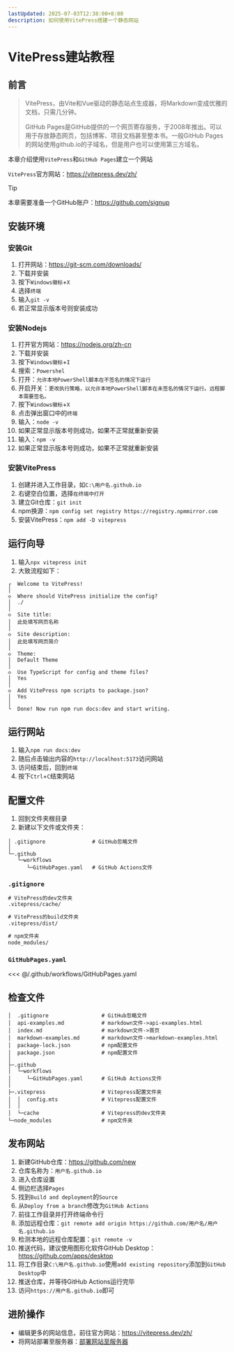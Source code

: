 ```yaml
---
lastUpdated: 2025-07-03T12:38:00+8:00
description: 如何使用VitePress搭建一个静态网站
---
```


# VitePress建站教程

## 前言

> VitePress，由Vite和Vue驱动的静态站点生成器，将Markdown变成优雅的文档，只需几分钟。
>
> GitHub Pages是GitHub提供的一个网页寄存服务，于2008年推出。可以用于存放静态网页，包括博客、项目文档甚至整本书。一般GitHub Pages的网站使用github.io的子域名，但是用户也可以使用第三方域名。

本章介绍使用`VitePress`和`GitHub Pages`建立一个网站

`VitePress`官方网站：<https://vitepress.dev/zh/>

> [!TIP]
> 本章需要准备一个GitHub账户：<https://github.com/signup>

## 安装环境

### 安装Git

1. 打开网站：<https://git-scm.com/downloads/>
2. 下载并安装
3. 按下`Windows徽标`+`X`
4. 选择`终端`
5. 输入`git -v`
6. 若正常显示版本号则安装成功

### 安装Nodejs

1. 打开官方网站：<https://nodejs.org/zh-cn>
2. 下载并安装
3. 按下`Windows徽标`+`I`
4. 搜索：`Powershel`
5. 打开：`允许本地PowerShell脚本在不签名的情况下运行`
6. 开启开关：`更改执行策略，以允许本地PowerShell脚本在未签名的情况下运行。远程脚本需要签名。`
7. 按下`Windows徽标`+`X`
8. 点击弹出窗口中的`终端`
9. 输入：`node -v`
10. 如果正常显示版本号则成功，如果不正常就重新安装
11. 输入：`npm -v`
12. 如果正常显示版本号则成功，如果不正常就重新安装

### 安装VitePress

1. 创建并进入工作目录，如`C:\用户名.github.io`
2. 右键空白位置，选择`在终端中打开`
3. 建立Git仓库：`git init`
4. npm换源：`npm config set registry https://registry.npmmirror.com`
5. 安装VitePress：`npm add -D vitepress`

## 运行向导

1. 输入`npx vitepress init`
2. 大致流程如下：

```ansi{7,10}
┌  Welcome to VitePress!
│
◇  Where should VitePress initialize the config?
│  ./
│
◇  Site title:
│  此处填写网页名称
│
◇  Site description:
│  此处填写网页简介
│
◇  Theme:
│  Default Theme
│
◇  Use TypeScript for config and theme files?
│  Yes
│
◇  Add VitePress npm scripts to package.json?
│  Yes
│
└  Done! Now run npm run docs:dev and start writing.
```

## 运行网站

1. 输入`npm run docs:dev`
2. 随后点击输出内容的`http://localhost:5173`访问网站
3. 访问结束后，回到`终端`
4. 按下`Ctrl`+`C`结束网站

## 配置文件

1. 回到文件夹根目录
2. 新建以下文件或文件夹：

```ansi
│ .gitignore               # GitHub忽略文件
│
└─.github
   └─workflows
      └─GitHubPages.yaml   # GitHub Actions文件
```

### `.gitignore`

```txt
# VitePress的dev文件夹
.vitepress/cache/

# VitePress的build文件夹
.vitepress/dist/

# npm文件夹
node_modules/
```

### `GitHubPages.yaml`

<<< @/.github/workflows/GitHubPages.yaml

## 检查文件

```ansi
│  .gitignore                 # GitHub忽略文件
│  api-examples.md            # markdown文件->api-examples.html
│  index.md                   # markdown文件->首页
│  markdown-examples.md       # markdown文件->markdown-examples.html
│  package-lock.json          # npm配置文件
│  package.json               # npm配置文件
│
├─.github
│  └─workflows
│     └─GitHubPages.yaml      # GitHub Actions文件
│
├─.vitepress                  # Vitepress配置文件夹
│  │  config.mts              # Vitepress配置文件
│  │
│  └─cache                    # Vitepress的dev文件夹
└─node_modules                # npm文件夹
```

## 发布网站

1. 新建GitHub仓库：<https://github.com/new>
2. 仓库名称为：`用户名.github.io`
3. 进入仓库设置
4. 侧边栏选择`Pages`
5. 找到`Build and deployment`的`Source`
6. 从`Deploy from a branch`修改为`GitHub Actions`
7. 前往工作目录并打开终端命令行
8. 添加远程仓库：`git remote add origin https://github.com/用户名/用户名.github.io`
9. 检测本地的远程仓库配置：`git remote -v`
10. 推送代码，建议使用图形化软件GitHub Desktop：<https://github.com/apps/desktop>
11. 将工作目录`C:\用户名.github.io`使用`add existing repository`添加到`GitHub Desktop`中
12. 推送仓库，并等待GitHub Actions运行完毕
13. 访问`https://用户名.github.io`即可

## 进阶操作

- 编辑更多的网站信息，前往官方网站：<https://vitepress.dev/zh/>
- 将网站部署至服务器：[部署网站至服务器](/WebsiteToServer/)
